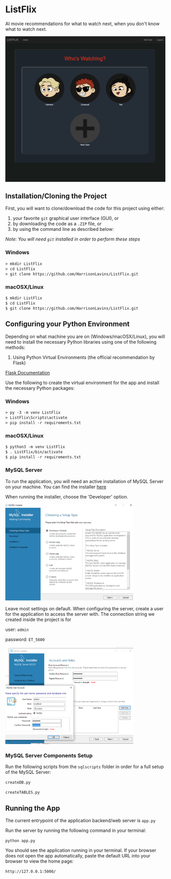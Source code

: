 # ListFlix

AI movie recommendations for what to watch next, when you don't know what to watch next.

<a  href="https://www.youtube.com/watch?v=n4wQlubaeMc" target="_blank">
<img  src="https://github.com/HarrisonLavins/ListFlix/blob/main/screenshots/user-selection.png?raw=true" width="500">
</a>

## Installation/Cloning the Project 

First, you will want to clone/download the code for this project using either:

1. your favorite `git` graphical user interface (GUI), or
2. by downloading the code as a `.ZIP` file, or
3. by using the command line as described below:

_Note: You will need `git` installed in order to perform these steps_

### Windows

```
> mkdir ListFlix
> cd ListFlix
> git clone https://github.com/HarrisonLavins/ListFlix.git
```

### macOSX/Linux

```
$ mkdir ListFlix
$ cd ListFlix
$ git clone https://github.com/HarrisonLavins/ListFlix.git
```

## Configuring your Python Environment

Depending on what machine you are on (Windows/macOSX/Linux), you will need to install the necessary Python libraries using one of the following methods:

1. Using Python Virtual Environments (the official recommendation by Flask)

[Flask Documentation](https://flask.palletsprojects.com/en/2.2.x/installation/#virtual-environments)

Use the following to create the virtual environment for the app and install the necessary Python packages:

### Windows

```
> py -3 -m venv ListFlix
> ListFlix\Scripts\activate
> pip install -r requirements.txt
```

### macOSX/Linux

```
$ python3 -m venv ListFlix
$ . ListFlix/bin/activate
$ pip install -r requirements.txt
```
### MySQL Server

To run the application, you will need an active installation of MySQL Server on your machine. You can find the installer [here](https://dev.mysql.com/downloads/installer/)

When running the installer, choose the 'Developer' option. 

<img src="https://github.com/HarrisonLavins/ListFlix/blob/main/screenshots/MySQL Installer 1.PNG?raw=true" width="400">

Leave most settings on default. When configuring the server, create a user for the application to access the server with. The connection string we created inside the project is for 

user: `admin`

password: `ET_5600`

<img src="https://github.com/HarrisonLavins/ListFlix/blob/main/screenshots/MySQL Installer 2.PNG?raw=true" width="400">


### MySQL Server Components Setup

Run the following scripts from the `sqlscripts` folder in order for a full setup of the MySQL Server:

`createDB.py`

`createTABLES.py`


## Running the App

The current entrypoint of the application backend/web server is `app.py`

Run the server by running the following command in your terminal:

`python app.py`

You should see the application running in your terminal. If your browser does not open the app automatically, paste the default URL into your browser to view the home page:

`http://127.0.0.1:5000/`
